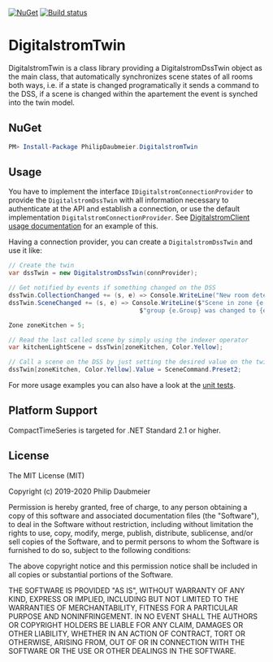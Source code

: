 ﻿[![NuGet](http://img.shields.io/nuget/v/PhilipDaubmeier.DigitalstromTwin.svg?style=flat-square)](https://www.nuget.org/packages/PhilipDaubmeier.DigitalstromTwin/)
[![Build status](https://ci.appveyor.com/api/projects/status/mj67oe2c9wfkv2ld/branch/master?svg=true)](https://ci.appveyor.com/project/philipdaubmeier/graphiot/branch/master)

# DigitalstromTwin

DigitalstromTwin is a class library providing a DigitalstromDssTwin object as the main class, that automatically synchronizes scene states of all rooms both ways, i.e. if a state is changed programatically it sends a command to the DSS, if a scene is changed within the apartement the event is synched into the twin model.

## NuGet

```powershell
PM> Install-Package PhilipDaubmeier.DigitalstromTwin
```

## Usage

You have to implement the interface `IDigitalstromConnectionProvider` to provide the `DigitalstromDssTwin` with all information necessary to authenticate at the API and establish a connection, or use the default implementation `DigitalstromConnectionProvider`. See [DigitalstromClient usage documentation](../DigitalstromClient/README.md) for an example of this.

Having a connection provider, you can create a `DigitalstromDssTwin` and use it like:

```csharp
// Create the twin
var dssTwin = new DigitalstromDssTwin(connProvider);

// Get notified by events if something changed on the DSS
dssTwin.CollectionChanged += (s, e) => Console.WriteLine("New room detected");
dssTwin.SceneChanged += (s, e) => Console.WriteLine($"Scene in zone {e.Zone}, " + 
                                    $"group {e.Group} was changed to {e.Scene}");

Zone zoneKitchen = 5;

// Read the last called scene by simply using the indexer operator
var kitchenLightScene = dssTwin[zoneKitchen, Color.Yellow];

// Call a scene on the DSS by just setting the desired value on the twin
dssTwin[zoneKitchen, Color.Yellow].Value = SceneCommand.Preset2;
```

For more usage examples you can also have a look at the [unit tests](../../test/DigitalstromTwin.Tests).

## Platform Support

CompactTimeSeries is targeted for .NET Standard 2.1 or higher.

## License

The MIT License (MIT)

Copyright (c) 2019-2020 Philip Daubmeier

Permission is hereby granted, free of charge, to any person obtaining a copy
of this software and associated documentation files (the "Software"), to deal
in the Software without restriction, including without limitation the rights
to use, copy, modify, merge, publish, distribute, sublicense, and/or sell
copies of the Software, and to permit persons to whom the Software is
furnished to do so, subject to the following conditions:

The above copyright notice and this permission notice shall be included in all
copies or substantial portions of the Software.

THE SOFTWARE IS PROVIDED "AS IS", WITHOUT WARRANTY OF ANY KIND, EXPRESS OR
IMPLIED, INCLUDING BUT NOT LIMITED TO THE WARRANTIES OF MERCHANTABILITY,
FITNESS FOR A PARTICULAR PURPOSE AND NONINFRINGEMENT. IN NO EVENT SHALL THE
AUTHORS OR COPYRIGHT HOLDERS BE LIABLE FOR ANY CLAIM, DAMAGES OR OTHER
LIABILITY, WHETHER IN AN ACTION OF CONTRACT, TORT OR OTHERWISE, ARISING FROM,
OUT OF OR IN CONNECTION WITH THE SOFTWARE OR THE USE OR OTHER DEALINGS IN THE
SOFTWARE.
